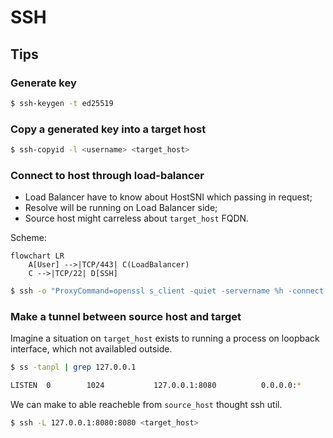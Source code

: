 # SSH

## Tips

### Generate key

```bash
$ ssh-keygen -t ed25519
```

### Copy a generated key into a target host

```bash
$ ssh-copyid -l <username> <target_host>
```

### Connect to host through load-balancer

* Load Balancer have to know about HostSNI which passing in request;
* Resolve will be running on Load Balancer side;
* Source host might carreless about `target_host` FQDN.

Scheme:

```mermaid
flowchart LR
    A[User] -->|TCP/443| C(LoadBalancer)
    C -->|TCP/22| D[SSH]
```

```bash
$ ssh -o "ProxyCommand=openssl s_client -quiet -servername %h -connect <loadbalancer_host>:<loadbalancer_port>" <target_host> 
```

### Make a tunnel between source host and target

Imagine a situation on `target_host` exists to running a process on loopback interface, which not availabled outside.

```bash
$ ss -tanpl | grep 127.0.0.1

LISTEN  0        1024           127.0.0.1:8080          0.0.0.0:*
```

We can make to able reacheble from `source_host` thought ssh util.

```bash
$ ssh -L 127.0.0.1:8080:8080 <target_host>
```
